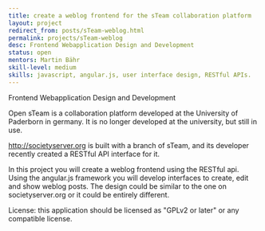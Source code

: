 ```yaml
---
title: create a weblog frontend for the sTeam collaboration platform
layout: project
redirect_from: posts/sTeam-weblog.html
permalink: projects/sTeam-weblog
desc: Frontend Webapplication Design and Development
status: open
mentors: Martin Bähr
skill-level: medium
skills: javascript, angular.js, user interface design, RESTful APIs.
---
```

Frontend Webapplication Design and Development

Open sTeam is a collaboration platform developed at the University of Paderborn in germany. It is no longer developed at the university, but still in use.

http://societyserver.org is built with a branch of sTeam, and its developer recently created a RESTful API interface for it.

In this project you will create a weblog frontend using the RESTful api. Using the angular.js framework you will develop interfaces to create, edit and show weblog posts. The design could be similar to the one on societyserver.org or it could be entirely different.

License: this application should be licensed as "GPLv2 or later" or any compatible license.

